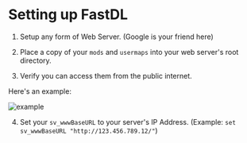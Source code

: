 # Setting up FastDL

1. Setup any form of Web Server. (Google is your friend here)

2. Place a copy of your `mods` and `usermaps` into your web server's root directory.

3. Verify you can access them from the public internet.

Here's an example:

![example](https://i.imgur.com/dhHTEQo.png)

4. Set your `sv_wwwBaseURL` to your server's IP Address. (Example: `set sv_wwwBaseURL "http://123.456.789.12/"`)